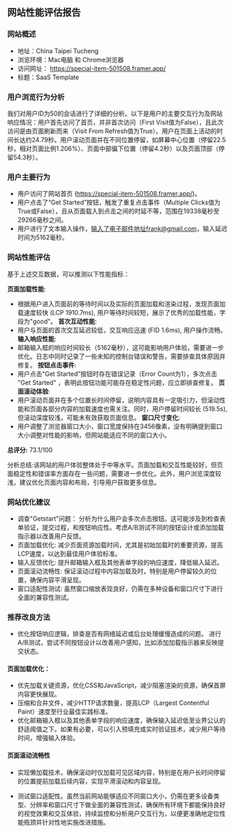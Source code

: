 ## 网站性能评估报告

### 网站概述
- 地址：China Taipei Tucheng
- 浏览环境：Mac电脑 和 Chrome浏览器 
- 访问网址： https://special-item-501508.framer.app/ 
- 标题：SaaS Template

### 用户浏览行为分析

我们对用户ID为50的会话进行了详细的分析。以下是用户的主要交互行为及网站响应情况：用户首先访问了首页，并非首次访问（First Visit值为False），且此次访问是由页面刷新而来（Visit From Refresh值为True）。用户在页面上活动的时间长达约24.79秒。用户滚动页面并在不同位置停留，如屏幕中心位置（停留22.5秒，相对页面比例1.206%）、页面中部偏下位置（停留4.2秒）以及页面顶部（停留54.3秒）。

### 用户主要行为
* 用户访问了网站首页 (https://special-item-501508.framer.app/)。
* 用户点击了“Get Started”按钮，触发了重复点击事件（Multiple Clicks值为True或False），且从页面载入到点击之间的时延不等，范围在19338毫秒至29266毫秒之间。
* 用户进行了文本输入操作，输入了电子邮件地址frank@gmail.com，输入延迟时间为5162毫秒。

### 网站性能评估 
基于上述交互数据，可以推测以下性能指标：

**页面加载性能**: 
- 根据用户进入页面前的等待时间以及实际的页面加载和渲染过程，发现页面加载速度较快 (LCP 1910.7ms), 用户等待时间较短，展示了优秀的加载性能，字段为"good"。
**首次互动性能**: 
- 用户与页面的首次交互延迟较低，交互响应迅速 (FID 1.6ms), 用户操作流畅。
**输入响应性能**: 
- 邮箱输入框的响应时间较长（5162毫秒），这可能影响用户体验，需要进一步优化。日志中同时记录了一些未知的控制台错误和警告，需要排查具体原因并修复。
**按钮点击事件**: 
- 用户点击“Get Started”按钮时存在错误记录（Error Count为1），多次点击 "Get Started" ，表明此按钮功能可能存在稳定性问题，应立即排查修复。
**页面滚动体验**: 
- 用户滚动页面并在多个位置长时间停留，说明内容具有一定吸引力，但滚动性能和页面各部分内容的加载速度也需关注。同时，用户停留时间较长 (519.5s), 但滚动深度较浅，可能未有效获取页面信息。
**窗口尺寸变化**: 
- 用户调整了浏览器窗口大小，窗口宽度保持在3456像素，没有明确提到窗口大小调整对性能的影响，但网站能适应不同的窗口大小。

**总评分:** 73.1/100 

分析总结:该网站的用户体验整体处于中等水平。页面加载和交互性能较好，但页面稳定性和错误率方面存在一些问题，需要进一步优化。此外，用户浏览深度较浅，建议优化页面内容和布局，引导用户获取更多信息。

### 网站优化建议

- 调查"Getstart"问题： 分析为什么用户会多次点击按钮。这可能涉及到检查表单验证，提交过程，和按钮响应性。考虑A/B测试不同的按钮设计或添加加载指示器以改善用户反馈。
- 页面加载优化: 减少页面资源加载时间，尤其是初始加载时的重要资源，提高LCP速度，以达到最佳用户体验标准。
- 输入反馈优化: 提升邮箱输入框及其他表单字段的响应速度，降低输入延迟。
- 页面滚动流畅性: 保证滚动过程中内容加载及时，特别是用户停留较久的位置，确保内容平滑呈现。
- 窗口适配性测试: 虽然窗口缩放表现良好，仍需在多种设备和窗口尺寸下进行全面的兼容性测试。

### 推荐改良方法
- 优化按钮响应逻辑，排查是否有网络延迟或后台处理缓慢造成的问题。
进行A/B测试，尝试不同按钮设计以改善用户感知，比如添加加载指示器来反映提交状态。

#### 页面加载优化：

- 优先加载关键资源，优化CSS和JavaScript，减少阻塞渲染的资源，确保首屏内容更快展现。
- 压缩和合并文件，减少HTTP请求数量，提高LCP（Largest Contentful Paint）速度至行业最佳实践标准。
- 优化邮箱输入框以及其他表单字段的响应速度，确保输入延迟低至业界公认的舒适阈值之下。如果有必要，可以引入预填充或实时验证技术，减少用户等待时间，增强输入体验。

#### 页面滚动流畅性

- 实现懒加载技术，确保滚动时仅加载可见区域内容，特别是在用户长时间停留的位置提前加载后续内容，实现平滑滚动和内容呈现。

- 测试窗口适配性。虽然当前网站能够适应不同窗口大小，仍需在更多设备类型、分辨率和窗口尺寸下做全面的兼容性测试，确保所有环境下都能保持良好的视觉效果和交互体验，持续监控和分析用户交互行为，以便更准确地定位性能瓶颈并针对性地实施改进措施。

